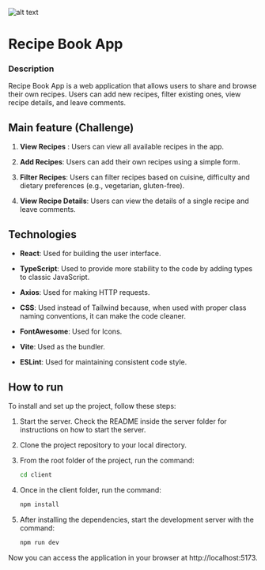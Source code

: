![alt text](https://www.zooplus.it/magazine/wp-content/uploads/2024/01/capibara.jpeg)

# Recipe Book App

### Description

Recipe Book App is a web application that allows users to share and browse their own recipes. Users can add new recipes, filter existing ones, view recipe details, and leave comments.

## Main feature (Challenge)

1. **View Recipes** : Users can view all available recipes in the app.

2. **Add Recipes**: Users can add their own recipes using a simple form.

3. **Filter Recipes**: Users can filter recipes based on cuisine, difficulty and dietary preferences (e.g., vegetarian, gluten-free).

4. **View Recipe Details**: Users can view the details of a single recipe and leave comments.

## Technologies

- **React**: Used for building the user interface.

- **TypeScript**: Used to provide more stability to the code by adding types to classic JavaScript.

- **Axios**: Used for making HTTP requests.

- **CSS**: Used instead of Tailwind because, when used with proper class naming conventions, it can make the code cleaner.

- **FontAwesome**: Used for Icons.

- **Vite**: Used as the bundler.

- **ESLint**: Used for maintaining consistent code style.

## How to run

To install and set up the project, follow these steps:

1. Start the server. Check the README inside the server folder for instructions on how to start the server.

2. Clone the project repository to your local directory.

3. From the root folder of the project, run the command:

   ```bash
   cd client
   ```

4. Once in the client folder, run the command:

   ```bash
   npm install
   ```

5. After installing the dependencies, start the development server with the command:

   ```bash
   npm run dev
   ```

Now you can access the application in your browser at http://localhost:5173.
